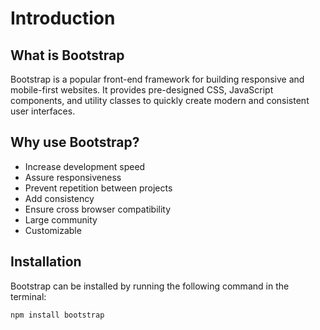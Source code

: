 # Introduction

## What is Bootstrap

Bootstrap is a popular front-end framework for building responsive and mobile-first websites. It provides pre-designed CSS, JavaScript components, and utility classes to quickly create modern and consistent user interfaces.

## Why use Bootstrap?

- Increase development speed
- Assure responsiveness
- Prevent repetition between projects
- Add consistency
- Ensure cross browser compatibility
- Large community
- Customizable

## Installation

Bootstrap can be installed by running the following command in the terminal:

```shell
npm install bootstrap
```